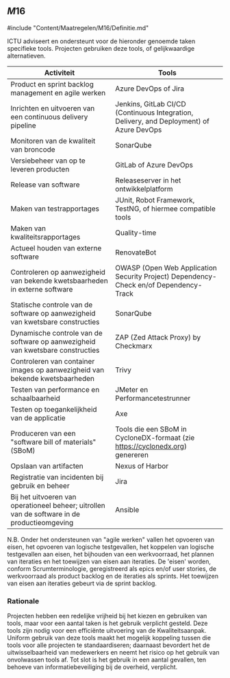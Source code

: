 ## $M16$

#include "Content/Maatregelen/M16/Definitie.md"

ICTU adviseert en ondersteunt voor de hieronder genoemde taken specifieke tools. Projecten gebruiken deze tools, of gelijkwaardige alternatieven.

| Activiteit | Tools |
|---|---|
| Product en sprint backlog management en agile werken | Azure DevOps of Jira |
| Inrichten en uitvoeren van een continuous delivery pipeline | Jenkins, GitLab CI/CD (Continuous Integration, Delivery, and Deployment) of Azure DevOps |
| Monitoren van de kwaliteit van broncode | SonarQube |
| Versiebeheer van op te leveren producten | GitLab of Azure DevOps |
| Release van software | Releaseserver in het ontwikkelplatform |
| Maken van testrapportages | JUnit, Robot Framework, TestNG, of hiermee compatible tools |
| Maken van kwaliteitsrapportages | Quality-time |
| Actueel houden van externe software | RenovateBot |
| Controleren op aanwezigheid van bekende kwetsbaarheden in externe software | OWASP (Open Web Application Security Project) Dependency-Check en/of Dependency-Track |
| Statische controle van de software op aanwezigheid van kwetsbare constructies | SonarQube |
| Dynamische controle van de software op aanwezigheid van kwetsbare constructies | ZAP (Zed Attack Proxy) by Checkmarx |
| Controleren van container images op aanwezigheid van bekende kwetsbaarheden | Trivy |
| Testen van performance en schaalbaarheid | JMeter en Performancetestrunner |
| Testen op toegankelijkheid van de applicatie | Axe |
| Produceren van een "software bill of materials" (SBoM) | Tools die een SBoM in CycloneDX-formaat (zie https://cyclonedx.org) genereren |
| Opslaan van artifacten | Nexus of Harbor |
| Registratie van incidenten bij gebruik en beheer | Jira |
| Bij het uitvoeren van operationeel beheer; uitrollen van de software in de productieomgeving | Ansible |

N.B. Onder het ondersteunen van "agile werken" vallen het opvoeren van eisen, het opvoeren van logische testgevallen, het koppelen van logische testgevallen aan eisen, het bijhouden van een werkvoorraad, het plannen van iteraties en het toewijzen van eisen aan iteraties. De 'eisen' worden, conform Scrumterminologie, geregistreerd als epics en/of user stories, de werkvoorraad als product backlog en de iteraties als sprints. Het toewijzen van eisen aan iteraties gebeurt via de sprint backlog.

### Rationale

Projecten hebben een redelijke vrijheid bij het kiezen en gebruiken van tools, maar voor een aantal taken is het gebruik verplicht gesteld. Deze tools zijn nodig voor een efficiënte uitvoering van de Kwaliteitsaanpak. Uniform gebruik van deze tools maakt het mogelijk koppeling tussen die tools voor alle projecten te standaardiseren; daarnaast bevordert het de uitwisselbaarheid van medewerkers en neemt het risico op het gebruik van onvolwassen tools af. Tot slot is het gebruik in een aantal gevallen, ten behoeve van informatiebeveiliging bij de overheid, verplicht.
